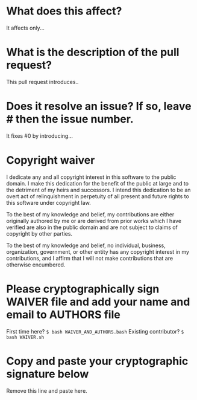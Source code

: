 # What does this affect?

It affects only...

# What is the description of the pull request?

This pull request introduces..

# Does it resolve an issue? If so, leave # then the issue number.

It fixes #0 by introducing...

# Copyright waiver

I dedicate any and all copyright interest in this software to the
public domain. I make this dedication for the benefit of the public at
large and to the detriment of my heirs and successors. I intend this
dedication to be an overt act of relinquishment in perpetuity of all
present and future rights to this software under copyright law.

To the best of my knowledge and belief, my contributions are either
originally authored by me or are derived from prior works which I have
verified are also in the public domain and are not subject to claims
of copyright by other parties.

To the best of my knowledge and belief, no individual, business,
organization, government, or other entity has any copyright interest
in my contributions, and I affirm that I will not make contributions
that are otherwise encumbered.

# Please cryptographically sign WAIVER file and add your name and email to AUTHORS file

First time here? `$ bash WAIVER_AND_AUTHORS.bash`
Existing contributor? `$ bash WAIVER.sh`

# Copy and paste your cryptographic signature below

Remove this line and paste here.